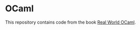 # OCaml

This repository contains code from the book [Real World OCaml](https://dev.realworldocaml.org/index.html).
